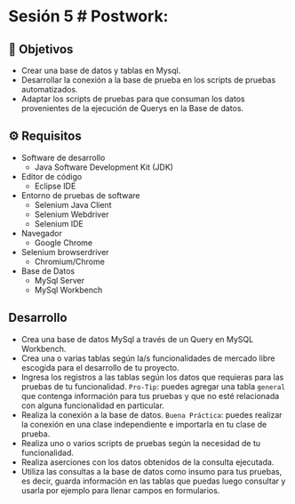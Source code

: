# Sesión 5 # Postwork: 

## :dart: Objetivos

- Crear una base de datos y tablas en Mysql.
- Desarrollar la conexión a la base de prueba en los scripts de pruebas automatizados.
- Adaptar los scripts de pruebas para que consuman los datos provenientes de la ejecución de Querys en la Base de datos.


## ⚙ Requisitos

- Software de desarrollo
    - Java Software Development Kit (JDK)
- Editor de código
    - Eclipse IDE
- Entorno de pruebas de software
    - Selenium Java Client
    - Selenium Webdriver
    - Selenium IDE
- Navegador
    - Google Chrome
- Selenium browserdriver
    - Chromium/Chrome
- Base de Datos
    - MySql Server
    - MySql Workbench


## Desarrollo

- Crea una base de datos MySql a través de un Query en MySQL Workbench.
- Crea una o varias tablas según la/s funcionalidades de mercado libre escogida para el desarrollo de tu proyecto.
- Ingresa los registros a las tablas según los datos que requieras para las pruebas de tu funcionalidad. `Pro-Tip`: puedes agregar una tabla `general` que contenga información para tus pruebas y que no esté relacionada con alguna funcionalidad en particular.
- Realiza la conexión a la base de datos. `Buena Práctica`: puedes realizar la conexión en una clase independiente e importarla en tu clase de prueba.
- Realiza uno o varios scripts de pruebas según la necesidad de tu funcionalidad.
- Realiza aserciones con los datos obtenidos de la consulta ejecutada.
- Utiliza las consultas a la base de datos como insumo para tus pruebas, es decir, guarda información en las tablas que puedas luego consultar y usarla por ejemplo para llenar campos en formularios.


